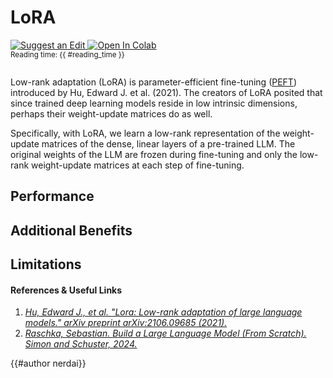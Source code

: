 <!-- markdownlint-disable-file MD033 -->

# LoRA

<!-- markdownlint-disable MD013 -->
<div style="display: flex; justify-content: space-between; align-items: center; margin-bottom: 2em;">
  <div>
    <a target="_blank" href="https://github.com/VectorInstitute/ai-pocket-reference/issues/new?template=edit-request.yml">
      <img src="https://img.shields.io/badge/Suggest_an_Edit-black?logo=github&style=flat" alt="Suggest an Edit"/>
    </a>
    <a target="_blank" href="https://colab.research.google.com/github/VectorInstitute/ai-pocket-reference-code/blob/main/notebooks/nlp/dummy.ipynb">
      <img src="https://colab.research.google.com/assets/colab-badge.svg" alt="Open In Colab"/>
    </a>
    <p style="margin: 0;"><small>Reading time: {{ #reading_time }}</small></p>
  </div>
</div>
<!-- markdownlint-enable MD013 -->

Low-rank adaptation (LoRA) is parameter-efficient fine-tuning ([PEFT](../fine_tuning/peft.md))
introduced by Hu, Edward J. et al. (2021). The creators of LoRA posited that since
trained deep learning models reside in low intrinsic dimensions, perhaps their
weight-update matrices do as well.

Specifically, with LoRA, we learn a low-rank representation of the weight-update
matrices of the dense, linear layers of a pre-trained LLM. The original weights
of the LLM are frozen during fine-tuning and only the low-rank weight-update matrices
at each step of fine-tuning.

## Performance

## Additional Benefits

## Limitations

#### References & Useful Links <!-- markdownlint-disable-line MD001 -->

1. [_Hu, Edward J., et al. "Lora: Low-rank adaptation of large language models."
   arXiv preprint arXiv:2106.09685 (2021)._](https://arxiv.org/pdf/2106.09685)
2. [_Raschka, Sebastian. Build a Large Language Model (From Scratch). Simon and
   Schuster, 2024._](https://www.amazon.com/Build-Large-Language-Model-Scratch/dp/1633437167)

{{#author nerdai}}
